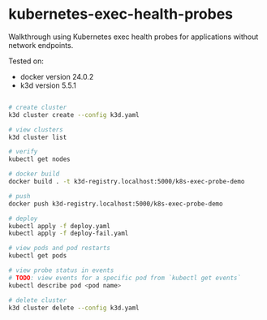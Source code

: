 # kubernetes-exec-health-probes

Walkthrough using Kubernetes exec health probes for applications without network endpoints.

Tested on:

- docker version 24.0.2
- k3d version 5.5.1

```bash

# create cluster
k3d cluster create --config k3d.yaml

# view clusters
k3d cluster list

# verify
kubectl get nodes

# docker build
docker build . -t k3d-registry.localhost:5000/k8s-exec-probe-demo

# push
docker push k3d-registry.localhost:5000/k8s-exec-probe-demo

# deploy
kubectl apply -f deploy.yaml
kubectl apply -f deploy-fail.yaml

# view pods and pod restarts
kubectl get pods

# view probe status in events
# TODO: view events for a specific pod from `kubectl get events`
kubectl describe pod <pod name>

# delete cluster
k3d cluster delete --config k3d.yaml

```
